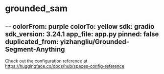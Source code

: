 # grounded_sam
--
colorFrom: purple
colorTo: yellow
sdk: gradio
sdk_version: 3.24.1
app_file: app.py
pinned: false
duplicated_from: yizhangliu/Grounded-Segment-Anything
---

Check out the configuration reference at https://huggingface.co/docs/hub/spaces-config-reference

